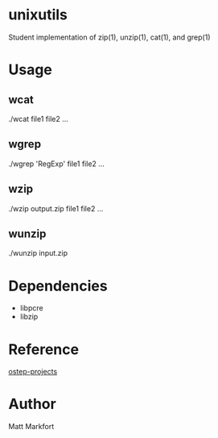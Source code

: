 # unixutils

Student implementation of zip(1), unzip(1), cat(1), and grep(1)

# Usage

## wcat

./wcat file1 file2 ...

## wgrep

./wgrep 'RegExp' file1 file2 ...

## wzip

./wzip output.zip file1 file2 ...

## wunzip

./wunzip input.zip

# Dependencies

* libpcre
* libzip

# Reference

[ostep-projects](https://github.com/remzi-arpacidusseau/ostep-projects/tree/master/initial-utilities)

# Author

Matt Markfort
